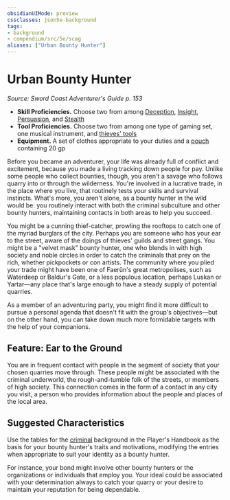 ```yaml
---
obsidianUIMode: preview
cssclasses: json5e-background
tags:
- background
- compendium/src/5e/scag
aliases: ["Urban Bounty Hunter"]
---
```

# Urban Bounty Hunter
*Source: Sword Coast Adventurer's Guide p. 153*  

- **Skill Proficiencies.** Choose two from among [Deception](/compendium/rules/skills.md#Deception), [Insight](/compendium/rules/skills.md#Insight), [Persuasion](/compendium/rules/skills.md#Persuasion), and [Stealth](/compendium/rules/skills.md#Stealth)  
- **Tool Proficiencies.** Choose two from among one type of gaming set, one musical instrument, and [thieves' tools](/compendium/items/thieves-tools.md)  
- **Equipment.** A set of clothes appropriate to your duties and a [pouch](/compendium/items/pouch.md) containing 20 gp  

Before you became an adventurer, your life was already full of conflict and excitement, because you made a living tracking down people for pay. Unlike some people who collect bounties, though, you aren't a savage who follows quarry into or through the wilderness. You're involved in a lucrative trade, in the place where you live, that routinely tests your skills and survival instincts. What's more, you aren't alone, as a bounty hunter in the wild would be: you routinely interact with both the criminal subculture and other bounty hunters, maintaining contacts in both areas to help you succeed.

You might be a cunning thief-catcher, prowling the rooftops to catch one of the myriad burglars of the city. Perhaps you are someone who has your ear to the street, aware of the doings of thieves' guilds and street gangs. You might be a "velvet mask" bounty hunter, one who blends in with high society and noble circles in order to catch the criminals that prey on the rich, whether pickpockets or con artists. The community where you plied your trade might have been one of Faerûn's great metropolises, such as Waterdeep or Baldur's Gate, or a less populous location, perhaps Luskan or Yartar—any place that's large enough to have a steady supply of potential quarries.

As a member of an adventuring party, you might find it more difficult to pursue a personal agenda that doesn't fit with the group's objectives—but on the other hand, you can take down much more formidable targets with the help of your companions.

## Feature: Ear to the Ground

You are in frequent contact with people in the segment of society that your chosen quarries move through. These people might be associated with the criminal underworld, the rough-and-tumble folk of the streets, or members of high society. This connection comes in the form of a contact in any city you visit, a person who provides information about the people and places of the local area.

## Suggested Characteristics

Use the tables for the [criminal](/compendium/backgrounds/criminal.md) background in the Player's Handbook as the basis for your bounty hunter's traits and motivations, modifying the entries when appropriate to suit your identity as a bounty hunter.

For instance, your bond might involve other bounty hunters or the organizations or individuals that employ you. Your ideal could be associated with your determination always to catch your quarry or your desire to maintain your reputation for being dependable.